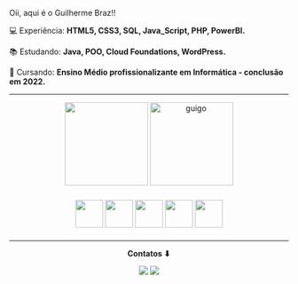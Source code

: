 Oii, aqui é o Guilherme Braz!!

</p>
 
<p align="left">
 💻 Experiência: <strong>HTML5, CSS3, SQL, Java_Script, PHP, PowerBI.</strong> 
</p> 

<p align="left"> 

<p align="left">
 📚 Estudando: <strong>Java, POO, Cloud Foundations, WordPress.</strong>
</p>
 
 
<p align="left">
 💼 Cursando: <strong>Ensino Médio profissionalizante em Informática - conclusão em 2022.</strong>
</p>

<hr>

<div align="center" >
  <img height="150em" src="https://github-readme-stats.vercel.app/api?username=guigobraz&show_icons=true&theme=0061C3&bg_color=181818&text_color=fff"/>
  <img height="150em" src="https://github-readme-stats.vercel.app/api/top-langs?username=guigobraz&show_icons=true&theme=0061C3&bg_color=181818&text_color=fff&layout=compact" alt="guigo"/>
</div>

###

<div align="center">
            <img height="50em" align="center" src="https://cdn.jsdelivr.net/gh/devicons/devicon/icons/html5/html5-original.svg" />
            <img height="50em" align="center" src="https://cdn.jsdelivr.net/gh/devicons/devicon/icons/css3/css3-original.svg" />
            <img height="50em" align="center" src="https://cdn.jsdelivr.net/gh/devicons/devicon/icons/javascript/javascript-original.svg" />
            <img height="50em" align="center" src="https://cdn.jsdelivr.net/gh/devicons/devicon/icons/mysql/mysql-original.svg" />
            <img height="50em" align="center" src="https://cdn.jsdelivr.net/gh/devicons/devicon/icons/php/php-original.svg" />
          
</div>

###

<hr>

<div align="center"> 
  <p>
 <strong>Contatos ⬇</strong>
  </p>
  <a href="https://instagram.com/guigoobraz" target="_blank"><img src="https://img.shields.io/badge/-Instagram-%23E4405F?style=for-the-badge&logo=instagram&logoColor=white" target="_blank"></a>
  <a href = "mailto:guilhermeebraz13@gmail.com"><img src="https://img.shields.io/badge/-Gmail-%23333?style=for-the-badge&logo=gmail&logoColor=white" target="_blank">
 </div>
